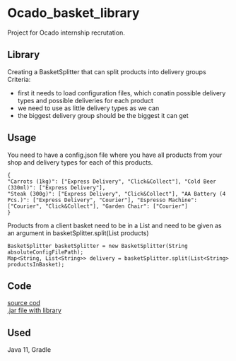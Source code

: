 # Ocado_basket_library
Project for Ocado internship recrutation.

## Library
Creating a BasketSplitter that can split products into delivery groups
Criteria:
- first it needs to load configuration files, which conatin possible delivery types and possible deliveries for each product
- we need to use as little delivery types as we can
- the biggest delivery group should be the biggest it can get

## Usage
You need to have a config.json file where you have all products from your shop and delivery types for each of this products.

```
{
"Carrots (1kg)": ["Express Delivery", "Click&Collect"], "Cold Beer (330ml)": ["Express Delivery"],
"Steak (300g)": ["Express Delivery", "Click&Collect"], "AA Battery (4 Pcs.)": ["Express Delivery", "Courier"], "Espresso Machine": ["Courier", "Click&Collect"], "Garden Chair": ["Courier"]
}
```


Products from a client basket need to be in a List and need to be given as an argument in basketSplitter.split(List products)

```
BasketSplitter basketSplitter = new BasketSplitter(String absoluteConfigFilePath);
Map<String, List<String>> delivery = basketSplitter.split(List<String> productsInBasket);
```

## Code
[source cod](https://github.com/mhytrek/Ocado_basket_library/tree/main/Basket_library) \
[.jar file with library](https://github.com/mhytrek/Ocado_basket_library/releases/tag/v1.0.0)

## Used
Java 11, Gradle


